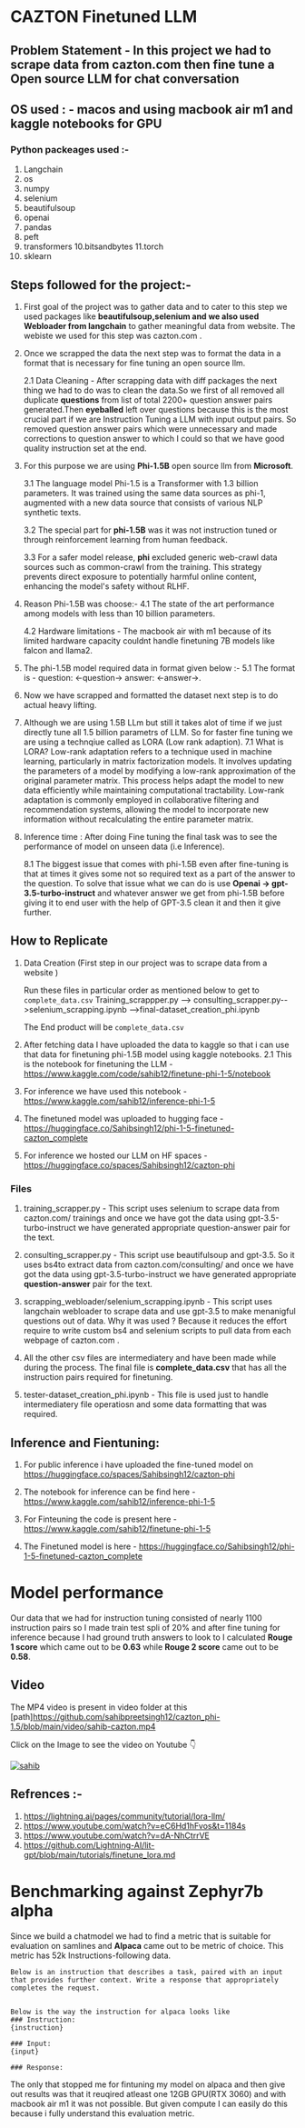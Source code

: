 # CAZTON Finetuned LLM


## Problem Statement - In this project we had to scrape data from cazton.com then fine tune a Open source LLM  for chat conversation

## OS used : - macos and using macbook air m1 and kaggle notebooks for GPU

### Python packeages used :-
1. Langchain
2. os
3. numpy
4. selenium
5. beautifulsoup
6. openai
7. pandas
8. peft
9. transformers
10.bitsandbytes
11.torch
12. sklearn

## Steps followed for the project:-

1. First goal of the project was to gather data and to cater to this step we used packages like **beautifulsoup,selenium and we also used Webloader from langchain** to gather meaningful data from website. The webiste we used for this step was cazton.com .

2. Once we scrapped the data the next step was to format the data in a format that is necessary for fine tuning an open source llm.

    2.1 Data Cleaning - After scrapping data with diff packages the next thing we had to do was to clean the data.So we first of all removed all duplicate **questions** from list of total 2200+ question answer pairs generated.Then **eyeballed** left over questions because this is the most crucial part if we are Instruction Tuning a LLM with input output pairs. So removed question answer pairs which were unnecessary and made corrections to question answer to which I could so that we have good quality instruction set at the end.

3. For this purpose we are using **Phi-1.5B** open source llm from **Microsoft**.

    3.1 The language model Phi-1.5 is a Transformer with 1.3 billion parameters. It was trained using the same data sources as phi-1, augmented with a new data source that consists of various NLP synthetic texts. 

    3.2 The special part for **phi-1.5B** was it was not instruction tuned  or through reinforcement learning from human feedback.

    3.3 For a safer model release, **phi** excluded generic web-crawl data sources such as common-crawl from the training. This strategy prevents direct exposure to potentially harmful online content, enhancing the model's safety without RLHF. 

4. Reason Phi-1.5B was choose:-
    4.1 The state of the art performance among models with less than 10 billion parameters.

    4.2 Hardware limitations - The macbook air with m1 because of its limited hardware capacity couldnt handle finetuning 7B models like falcon and llama2.
    
    
5. The phi-1.5B model required data in format given below :-
    5.1 The format is - question: <-question-> answer: <-answer->.
    

6. Now we have scrapped and formatted the dataset next step is to do actual heavy lifting.

7. Although we are using 1.5B LLm but still it takes alot of time if we just directly tune all 1.5 billion parametrs of LLM. So for faster fine tuning we are using a technqiue called as LORA (Low rank adaption).
    7.1 What is LORA?
    Low-rank adaptation refers to a technique used in machine learning, particularly in matrix factorization models. It involves updating the parameters of a model by modifying a low-rank approximation of the original parameter matrix. This
    process helps adapt the model to new data efficiently while maintaining computational tractability. Low-rank adaptation is commonly employed in collaborative filtering and recommendation systems, allowing the model to incorporate new information
    without recalculating the entire parameter matrix.
    
    
8. Inference time : After doing Fine tuning the final task was to see the performance of model on unseen data (i.e Inference).

    8.1 The biggest issue that comes with phi-1.5B even after fine-tuning is that at times it gives some not so required text as a part of the answer to the question. To solve that issue what we can do is use **Openai -> gpt-3.5-turbo-instruct** and
    whatever answer we get from phi-1.5B before giving it to end user with the help of GPT-3.5 clean it and then it give further.
    


## How to Replicate

1. Data Creation (First step in our project was to scrape data from a website )

    Run these files in particular order as mentioned below to get to `complete_data.csv`
    Training_scrappper.py --> consulting_scrapper.py-->selenium_scrapping.ipynb -->final-dataset_creation_phi.ipynb

    The End product will be `complete_data.csv`

2. After fetching data I have uploaded the data to kaggle so that i can use that data for finetuning phi-1.5B model using kaggle notebooks.
    2.1 This is the notebook for finetuning the LLM - https://www.kaggle.com/code/sahib12/finetune-phi-1-5/notebook

3. For inference we have used this notebook - https://www.kaggle.com/sahib12/inference-phi-1-5

4. The finetuned model was uploaded to hugging face - https://huggingface.co/Sahibsingh12/phi-1-5-finetuned-cazton_complete

5. For inference we hosted our LLM on HF spaces - https://huggingface.co/spaces/Sahibsingh12/cazton-phi

### Files

1. training_scrapper.py - This script uses selenium to scrape data from cazton.com/     trainings and once we have got the data using gpt-3.5-turbo-instruct we have generated appropriate question-answer pair for the text.
    
2. consulting_scrapper.py - This script use beautifulsoup and gpt-3.5. So it uses bs4to   extract data from cazton.com/consulting/<domain-name> and once we have got the data using gpt-3.5-turbo-instruct we have generated appropriate **question-answer** pair for the text.

3. scrapping_webloader/selenium_scrapping.ipynb - This script uses langchain webloader to scrape data and use gpt-3.5 to make 
    menanigful questions out of data. Why it was used ? Because it reduces the effort require to write custom bs4 and selenium
    scripts to pull data from each webpage of cazton.com .
    
4. All the other csv files are intermediatery and have been made while during the process. The final file is
    **complete_data.csv** that has all the instruction pairs required for finetuning.
    
5. tester-dataset_creation_phi.ipynb - This file is used just to handle intermediatery file operatiosn and some data formatting
    that was required. 

## Inference and Fientuning:
1.  For public inference i have uploaded the fine-tuned model on https://huggingface.co/spaces/Sahibsingh12/cazton-phi
2. The notebook for inference can be find here - https://www.kaggle.com/sahib12/inference-phi-1-5

3. For Finteuning the code is present here - https://www.kaggle.com/sahib12/finetune-phi-1-5

4. The Finetuned model is here  - https://huggingface.co/Sahibsingh12/phi-1-5-finetuned-cazton_complete

    
# Model performance
Our data that we had for instruction tuning consisted of nearly 1100 instruction pairs
so I made train test spli of 20% and after fine tuning for inference because I had ground truth answers to look to I calculated **Rouge 1 score** which came out to be **0.63** while **Rouge 2 score** came out to be **0.58**.


## Video

The MP4 video is present in video folder at 
this [path]https://github.com/sahibpreetsingh12/cazton_phi-1.5/blob/main/video/sahib-cazton.mp4


Click on the Image to see the video on Youtube 👇

[![sahib](video/cazton-thumb.png)](https://www.youtube.com/watch?v=gjtsF3HJvvM)


## Refrences :-

1. https://lightning.ai/pages/community/tutorial/lora-llm/
2. https://www.youtube.com/watch?v=eC6Hd1hFvos&t=1184s
3. https://www.youtube.com/watch?v=dA-NhCtrrVE
4. https://github.com/Lightning-AI/lit-gpt/blob/main/tutorials/finetune_lora.md


# Benchmarking against Zephyr7b alpha

Since we build a chatmodel we had to find a metric that is suitable for evaluation on samlines and **Alpaca** came out to be metric of choice.
This metric has 52k Instructions-following data.
```
Below is an instruction that describes a task, paired with an input that provides further context. Write a response that appropriately completes the request.


Below is the way the instruction for alpaca looks like
### Instruction:
{instruction}

### Input:
{input}

### Response:
```

The only that stopped me for fintuning my model on alpaca and then give out results was 
that it reuqired atleast one 12GB GPU(RTX 3060) and with macbook air m1 it was not possible. 
But given compute I can easily do this because i fully understand this evaluation metric.

